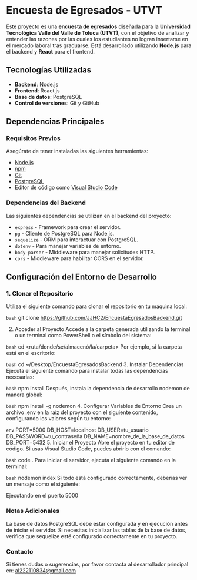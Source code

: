 # Encuesta de Egresados - UTVT

Este proyecto es una **encuesta de egresados** diseñada para la **Universidad Tecnológica Valle del Valle de Toluca (UTVT)**, con el objetivo de analizar y entender las razones por las cuales los estudiantes no logran insertarse en el mercado laboral tras graduarse. Está desarrollado utilizando **Node.js** para el backend y **React** para el frontend.

## Tecnologías Utilizadas

- **Backend**: Node.js  
- **Frontend**: React.js  
- **Base de datos**: PostgreSQL  
- **Control de versiones**: Git y GitHub  

## Dependencias Principales

### Requisitos Previos

Asegúrate de tener instaladas las siguientes herramientas:  

- [Node.js](https://nodejs.org/)  
- [npm](https://www.npmjs.com/)  
- [Git](https://git-scm.com/)  
- [PostgreSQL](https://www.postgresql.org/)  
- Editor de código como [Visual Studio Code](https://code.visualstudio.com/)  

### Dependencias del Backend

Las siguientes dependencias se utilizan en el backend del proyecto:  

- `express` - Framework para crear el servidor.  
- `pg` - Cliente de PostgreSQL para Node.js.  
- `sequelize` - ORM para interactuar con PostgreSQL.  
- `dotenv` - Para manejar variables de entorno.  
- `body-parser` - Middleware para manejar solicitudes HTTP.  
- `cors` - Middleware para habilitar CORS en el servidor.  

## Configuración del Entorno de Desarrollo

### 1. Clonar el Repositorio

Utiliza el siguiente comando para clonar el repositorio en tu máquina local:  

`bash`
git clone https://github.com/JJHC2/EncuestaEgresadosBackend.git

2. Acceder al Proyecto
Accede a la carpeta generada utilizando la terminal o un terminal como PowerShell o el símbolo del sistema:

`bash`
cd <ruta/donde/se/almacenó/la/carpeta>
Por ejemplo, si la carpeta está en el escritorio:

`bash`
cd ~/Desktop/EncuestaEgresadosBackend
3. Instalar Dependencias
Ejecuta el siguiente comando para instalar todas las dependencias necesarias:

`bash`
npm install
Después, instala la dependencia de desarrollo nodemon de manera global:

`bash`
npm install -g nodemon
4. Configurar Variables de Entorno
Crea un archivo .env en la raíz del proyecto con el siguiente contenido, configurando los valores según tu entorno:

`env`
PORT=5000
DB_HOST=localhost
DB_USER=tu_usuario
DB_PASSWORD=tu_contraseña
DB_NAME=nombre_de_la_base_de_datos
DB_PORT=5432
5. Iniciar el Proyecto
Abre el proyecto en tu editor de código. Si usas Visual Studio Code, puedes abrirlo con el comando:

`bash`
code .
Para iniciar el servidor, ejecuta el siguiente comando en la terminal:

`bash`
nodemon index
Si todo está configurado correctamente, deberías ver un mensaje como el siguiente:

Ejecutando en el puerto 5000
### Notas Adicionales
La base de datos PostgreSQL debe estar configurada y en ejecución antes de iniciar el servidor.
Si necesitas inicializar las tablas de la base de datos, verifica que sequelize esté configurado correctamente en tu proyecto.
### Contacto
Si tienes dudas o sugerencias, por favor contacta al desarrollador principal en: al222110834@gmail.com
